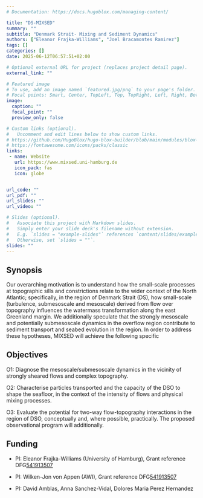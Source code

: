 ```yaml
---
# Documentation: https://docs.hugoblox.com/managing-content/

title: "DS-MIXSED"
summary: ""
subtitle: "Denmark Strait- Mixing and Sediment Dynamics"
authors: ["Eleanor Frajka-Williams", "Joel Bracamontes Ramirez"]
tags: []
categories: []
date: 2025-06-12T06:57:51+02:00

# Optional external URL for project (replaces project detail page).
external_link: ""

# Featured image
# To use, add an image named `featured.jpg/png` to your page's folder.
# Focal points: Smart, Center, TopLeft, Top, TopRight, Left, Right, BottomLeft, Bottom, BottomRight.
image:
  caption: ""
  focal_point: ""
  preview_only: false

# Custom links (optional).
#   Uncomment and edit lines below to show custom links.
# https://github.com/HugoBlox/hugo-blox-builder/blob/main/modules/blox-tailwind/data/icons/hb.yaml
# https://fontawesome.com/icons/packs/classic
links:
 - name: Website
   url: https://www.mixsed.uni-hamburg.de
   icon_pack: fas
   icon: globe


url_code: ""
url_pdf: ""
url_slides: ""
url_video: ""

# Slides (optional).
#   Associate this project with Markdown slides.
#   Simply enter your slide deck's filename without extension.
#   E.g. `slides = "example-slides"` references `content/slides/example-slides.md`.
#   Otherwise, set `slides = ""`.
slides: ""
---
```




## Synopsis

Our overarching motivation is to understand how the small-scale processes at topographic sills and constrictions relate to the wider context of the North Atlantic; specifically, in the region of Denmark Strait (DS), how small-scale (turbulence, submesoscale and mesoscale) derived from flow over topography influences the watermass transformation along the east Greenland margin. We additionally speculate that the strongly mesoscale and potentially submesoscale dynamics in the overflow region contribute to sediment transport and seabed evolution in the region. In order to address these hypotheses, MIXSED will achieve the following specific

## Objectives

O1: Diagnose the mesoscale/submesoscale dynamics in the vicinity of strongly sheared flows and complex topography.

O2: Characterise particles transported and the capacity of the DSO to shape the seafloor, in the context of the intensity of flows and physical mixing processes.

O3: Evaluate the potential for two-way flow-topography interactions in the region of DSO, conceptually and, where possible, practically. The proposed observational program will additionally.

## Funding

- PI: Eleanor Frajka-Williams (University of Hamburg), Grant reference DFG[541913507](https://gepris.dfg.de/gepris/projekt/541914507?language=en)

- PI: Wilken-Jon von Appen (AWI), Grant reference DFG[541913507](https://gepris.dfg.de/gepris/projekt/541914507)

- PI: David Amblas, Anna Sanchez-Vidal, Dolores Maria Perez Hernandez
